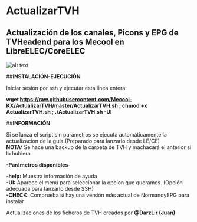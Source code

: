 # ActualizarTVH

## Actualización de los canales, Picons y EPG de TVHeadend para los Mecool en LibreELEC/CoreELEC

![alt text](https://lh3.googleusercontent.com/6vMe19I5CiDojL2mSFHH_H2is6KC-Jqklj1GuBQMtrKQCV2NGF8Mk6JHftEgRUhKpbXq2RdCE7d-lXdI5MudNb4PY4a09vOL8AbcXiavlClxTts-JHpEa8-X_CCGEObxV3a7HT8VmpXfdQXYcSaX5t1G6itHBd9eYlAG6E6vjZ7NRifAvEzSG0NJx2K7QVoKF7pJqbpiKN01QwZWEH0p3JFz1h7LADdAKsRCM3C60acY3LwT5e_nMhpBvtxb1J7JFl-zsv-ri7F2tQ_siBjOYyp6AGiNmiMlGMIo-4TfzUn4MJctTwTYj64EEENaeJBxYa3Q3HV_pjAYNXnZK1EwDpylex3vFrYBegVOHLPmwz5OVPXLmL4vlWT5ee576Yd6BKulNETU1fV8NKSVcS5J4qeM4hmMcBHQ4wsSX_hp1g3LqAQdPYUv1djp84qN0J4i2pyJEYCGjVvHHUZu7LbpVcaHch84NFBvqQK_9DCQhx3ElZmog7Wgszs8evk_RkMdEKRmnEQ6iV2JSrOX2KCiuGbAppOfSvVX-WXhhQl9tuSENvqNqTYR8B0xojFpy-1Ch_uRzTWCFtZgd1fjtYKrA38IaH8lNCbIAht84CwxMvTXoOLZ01qe0yYwiEfN5MDHWFF6gbqE0tuz-lMoG92NIJw6F5NcEnDkWNv8s9ntF2Xer8VzJT0MLxZsjH-x4ty97GrsHYTzXviKLUi92_o=w901-h626-no)

##**INSTALACIÓN-EJECUCIÓN**

Iniciar sesión por ssh y ejecutar esta línea entera:

**wget https://raw.githubusercontent.com/Mecool-KX/ActualizarTVH/master/ActualizarTVH.sh ; chmod +x ActualizarTVH.sh ; ./ActualizarTVH.sh -UI**

##**INFORMACIÓN**

Si se lanza el script sin parámetros se ejecuta automáticamente la actualización de la guía.(Preparado para lanzarlo desde LE/CE)<br/>
**NOTA:** Se hace una backup de la carpeta de TVH y machacará el anterior si lo hubiera.

**-Parámetros disponibles-**<br/>

**-help:** Muestra información de ayuda<br/>
**-UI:** Aparece el menú para seleccionar la opcion que queramos. (Opción adecuada para lanzarlo desde SSH)<br/>
**-CHECK:** Comprueba si hay una versión más actual de NormandyEPG para instalar<br/>

Actualizaciones de los ficheros de TVH creados por **@DarzLir (Juan)**
